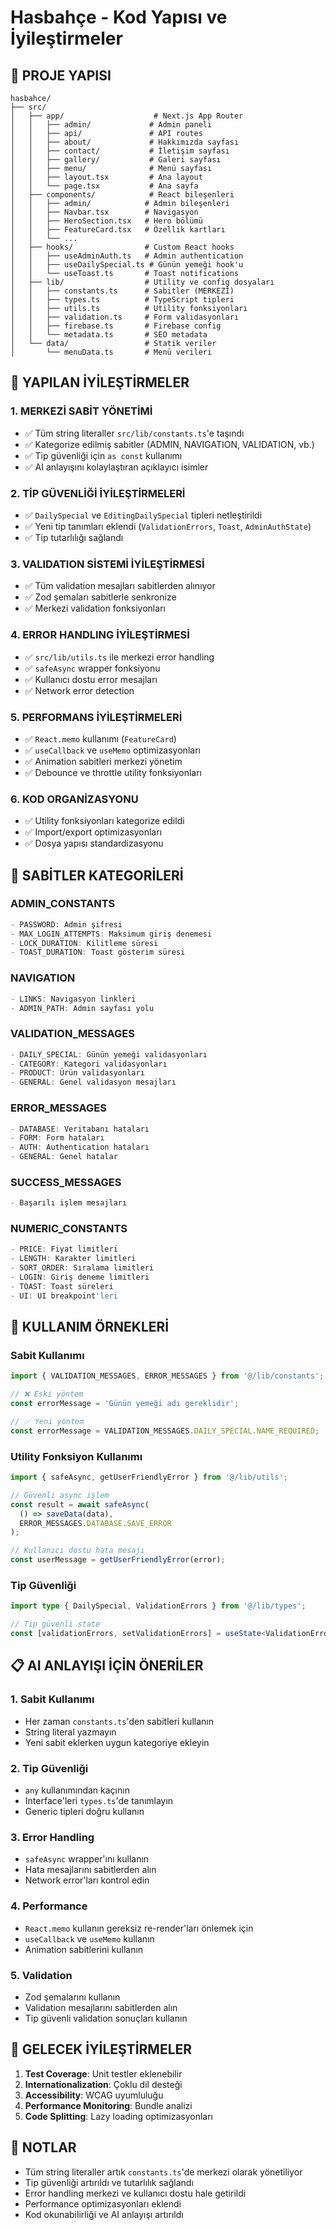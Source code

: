 # Hasbahçe - Kod Yapısı ve İyileştirmeler

## 📁 **PROJE YAPISI**

```
hasbahce/
├── src/
│   ├── app/                    # Next.js App Router
│   │   ├── admin/             # Admin paneli
│   │   ├── api/               # API routes
│   │   ├── about/             # Hakkımızda sayfası
│   │   ├── contact/           # İletişim sayfası
│   │   ├── gallery/           # Galeri sayfası
│   │   ├── menu/              # Menü sayfası
│   │   ├── layout.tsx         # Ana layout
│   │   └── page.tsx           # Ana sayfa
│   ├── components/            # React bileşenleri
│   │   ├── admin/            # Admin bileşenleri
│   │   ├── Navbar.tsx        # Navigasyon
│   │   ├── HeroSection.tsx   # Hero bölümü
│   │   ├── FeatureCard.tsx   # Özellik kartları
│   │   └── ...
│   ├── hooks/                # Custom React hooks
│   │   ├── useAdminAuth.ts   # Admin authentication
│   │   ├── useDailySpecial.ts # Günün yemeği hook'u
│   │   └── useToast.ts       # Toast notifications
│   ├── lib/                  # Utility ve config dosyaları
│   │   ├── constants.ts      # Sabitler (MERKEZİ)
│   │   ├── types.ts          # TypeScript tipleri
│   │   ├── utils.ts          # Utility fonksiyonları
│   │   ├── validation.ts     # Form validasyonları
│   │   ├── firebase.ts       # Firebase config
│   │   └── metadata.ts       # SEO metadata
│   └── data/                 # Statik veriler
│       └── menuData.ts       # Menü verileri
```

## 🔧 **YAPILAN İYİLEŞTİRMELER**

### **1. MERKEZİ SABİT YÖNETİMİ**
- ✅ Tüm string literaller `src/lib/constants.ts`'e taşındı
- ✅ Kategorize edilmiş sabitler (ADMIN, NAVIGATION, VALIDATION, vb.)
- ✅ Tip güvenliği için `as const` kullanımı
- ✅ AI anlayışını kolaylaştıran açıklayıcı isimler

### **2. TİP GÜVENLİĞİ İYİLEŞTİRMELERİ**
- ✅ `DailySpecial` ve `EditingDailySpecial` tipleri netleştirildi
- ✅ Yeni tip tanımları eklendi (`ValidationErrors`, `Toast`, `AdminAuthState`)
- ✅ Tip tutarlılığı sağlandı

### **3. VALIDATION SİSTEMİ İYİLEŞTİRMESİ**
- ✅ Tüm validation mesajları sabitlerden alınıyor
- ✅ Zod şemaları sabitlerle senkronize
- ✅ Merkezi validation fonksiyonları

### **4. ERROR HANDLING İYİLEŞTİRMESİ**
- ✅ `src/lib/utils.ts` ile merkezi error handling
- ✅ `safeAsync` wrapper fonksiyonu
- ✅ Kullanıcı dostu error mesajları
- ✅ Network error detection

### **5. PERFORMANS İYİLEŞTİRMELERİ**
- ✅ `React.memo` kullanımı (`FeatureCard`)
- ✅ `useCallback` ve `useMemo` optimizasyonları
- ✅ Animation sabitleri merkezi yönetim
- ✅ Debounce ve throttle utility fonksiyonları

### **6. KOD ORGANİZASYONU**
- ✅ Utility fonksiyonları kategorize edildi
- ✅ Import/export optimizasyonları
- ✅ Dosya yapısı standardizasyonu

## 🎯 **SABİTLER KATEGORİLERİ**

### **ADMIN_CONSTANTS**
```typescript
- PASSWORD: Admin şifresi
- MAX_LOGIN_ATTEMPTS: Maksimum giriş denemesi
- LOCK_DURATION: Kilitleme süresi
- TOAST_DURATION: Toast gösterim süresi
```

### **NAVIGATION**
```typescript
- LINKS: Navigasyon linkleri
- ADMIN_PATH: Admin sayfası yolu
```

### **VALIDATION_MESSAGES**
```typescript
- DAILY_SPECIAL: Günün yemeği validasyonları
- CATEGORY: Kategori validasyonları
- PRODUCT: Ürün validasyonları
- GENERAL: Genel validasyon mesajları
```

### **ERROR_MESSAGES**
```typescript
- DATABASE: Veritabanı hataları
- FORM: Form hataları
- AUTH: Authentication hataları
- GENERAL: Genel hatalar
```

### **SUCCESS_MESSAGES**
```typescript
- Başarılı işlem mesajları
```

### **NUMERIC_CONSTANTS**
```typescript
- PRICE: Fiyat limitleri
- LENGTH: Karakter limitleri
- SORT_ORDER: Sıralama limitleri
- LOGIN: Giriş deneme limitleri
- TOAST: Toast süreleri
- UI: UI breakpoint'leri
```

## 🚀 **KULLANIM ÖRNEKLERİ**

### **Sabit Kullanımı**
```typescript
import { VALIDATION_MESSAGES, ERROR_MESSAGES } from '@/lib/constants';

// ❌ Eski yöntem
const errorMessage = 'Günün yemeği adı gereklidir';

// ✅ Yeni yöntem
const errorMessage = VALIDATION_MESSAGES.DAILY_SPECIAL.NAME_REQUIRED;
```

### **Utility Fonksiyon Kullanımı**
```typescript
import { safeAsync, getUserFriendlyError } from '@/lib/utils';

// Güvenli async işlem
const result = await safeAsync(
  () => saveData(data),
  ERROR_MESSAGES.DATABASE.SAVE_ERROR
);

// Kullanıcı dostu hata mesajı
const userMessage = getUserFriendlyError(error);
```

### **Tip Güvenliği**
```typescript
import type { DailySpecial, ValidationErrors } from '@/lib/types';

// Tip güvenli state
const [validationErrors, setValidationErrors] = useState<ValidationErrors>({});
```

## 📋 **AI ANLAYIŞI İÇİN ÖNERİLER**

### **1. Sabit Kullanımı**
- Her zaman `constants.ts`'den sabitleri kullanın
- String literal yazmayın
- Yeni sabit eklerken uygun kategoriye ekleyin

### **2. Tip Güvenliği**
- `any` kullanımından kaçının
- Interface'leri `types.ts`'de tanımlayın
- Generic tipleri doğru kullanın

### **3. Error Handling**
- `safeAsync` wrapper'ını kullanın
- Hata mesajlarını sabitlerden alın
- Network error'ları kontrol edin

### **4. Performance**
- `React.memo` kullanın gereksiz re-render'ları önlemek için
- `useCallback` ve `useMemo` kullanın
- Animation sabitlerini kullanın

### **5. Validation**
- Zod şemalarını kullanın
- Validation mesajlarını sabitlerden alın
- Tip güvenli validation sonuçları kullanın

## 🔄 **GELECEK İYİLEŞTİRMELER**

1. **Test Coverage**: Unit testler eklenebilir
2. **Internationalization**: Çoklu dil desteği
3. **Accessibility**: WCAG uyumluluğu
4. **Performance Monitoring**: Bundle analizi
5. **Code Splitting**: Lazy loading optimizasyonları

## 📝 **NOTLAR**

- Tüm string literaller artık `constants.ts`'de merkezi olarak yönetiliyor
- Tip güvenliği artırıldı ve tutarlılık sağlandı
- Error handling merkezi ve kullanıcı dostu hale getirildi
- Performance optimizasyonları eklendi
- Kod okunabilirliği ve AI anlayışı artırıldı 